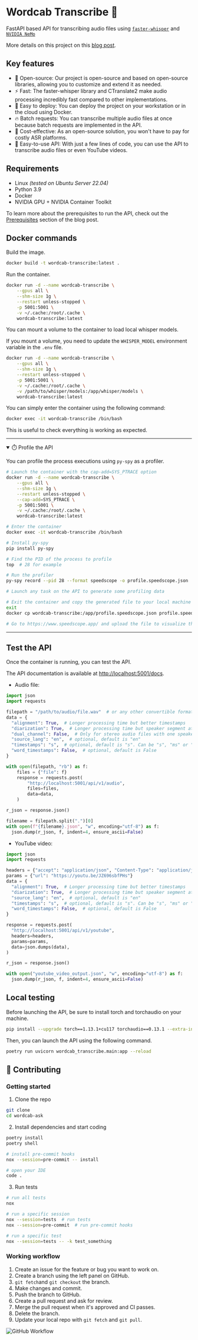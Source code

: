 # Wordcab Transcribe 💬

FastAPI based API for transcribing audio files using [`faster-whisper`](https://github.com/guillaumekln/faster-whisper) and [`NVIDIA NeMo`](https://github.com/NVIDIA/NeMo)

More details on this project on this [blog post](https://wordcab.github.io/wordcab-posts/blog/2023/03/31/wordcab-transcribe/).

## Key features

- 🤗 Open-source: Our project is open-source and based on open-source libraries, allowing you to customize and extend it as needed.
- ⚡ Fast: The faster-whisper library and CTranslate2 make audio processing incredibly fast compared to other implementations.
- 🐳 Easy to deploy: You can deploy the project on your workstation or in the cloud using Docker.
- 🔥 Batch requests: You can transcribe multiple audio files at once because batch requests are implemented in the API.
- 💸 Cost-effective: As an open-source solution, you won't have to pay for costly ASR platforms.
- 🫶 Easy-to-use API: With just a few lines of code, you can use the API to transcribe audio files or even YouTube videos.

## Requirements

- Linux _(tested on Ubuntu Server 22.04)_
- Python 3.9
- Docker
- NVIDIA GPU + NVIDIA Container Toolkit

To learn more about the prerequisites to run the API, check out the [Prerequisites](https://wordcab.github.io/wordcab-posts/blog/2023/03/31/wordcab-transcribe/#prerequisites) section of the blog post.

## Docker commands

Build the image.

```bash
docker build -t wordcab-transcribe:latest .
```

Run the container.

```bash
docker run -d --name wordcab-transcribe \
    --gpus all \
    --shm-size 1g \
    --restart unless-stopped \
    -p 5001:5001 \
    -v ~/.cache:/root/.cache \
    wordcab-transcribe:latest
```

You can mount a volume to the container to load local whisper models.

If you mount a volume, you need to update the `WHISPER_MODEL` environment variable in the `.env` file.

```bash
docker run -d --name wordcab-transcribe \
    --gpus all \
    --shm-size 1g \
    --restart unless-stopped \
    -p 5001:5001 \
    -v ~/.cache:/root/.cache \
    -v /path/to/whisper/models:/app/whisper/models \
    wordcab-transcribe:latest
```

You can simply enter the container using the following command:

```bash
docker exec -it wordcab-transcribe /bin/bash
```

This is useful to check everything is working as expected.

---

<details open>
<summary>⏱️ Profile the API</summary>

You can profile the process executions using `py-spy` as a profiler.

```bash
# Launch the container with the cap-add=SYS_PTRACE option
docker run -d --name wordcab-transcribe \
    --gpus all \
    --shm-size 1g \
    --restart unless-stopped \
    --cap-add=SYS_PTRACE \
    -p 5001:5001 \
    -v ~/.cache:/root/.cache \
    wordcab-transcribe:latest

# Enter the container
docker exec -it wordcab-transcribe /bin/bash

# Install py-spy
pip install py-spy

# Find the PID of the process to profile
top  # 28 for example

# Run the profiler
py-spy record --pid 28 --format speedscope -o profile.speedscope.json

# Launch any task on the API to generate some profiling data

# Exit the container and copy the generated file to your local machine
exit
docker cp wordcab-transcribe:/app/profile.speedscope.json profile.speedscope.json

# Go to https://www.speedscope.app/ and upload the file to visualize the profile
```

</details>

---

## Test the API

Once the container is running, you can test the API.

The API documentation is available at [http://localhost:5001/docs](http://localhost:5001/docs).

- Audio file:

```python
import json
import requests

filepath = "/path/to/audio/file.wav"  # or any other convertible format by ffmpeg
data = {
  "alignment": True,  # Longer processing time but better timestamps
  "diarization": True,  # Longer processing time but speaker segment attribution
  "dual_channel": False,  # Only for stereo audio files with one speaker per channel
  "source_lang": "en",  # optional, default is "en"
  "timestamps": "s",  # optional, default is "s". Can be "s", "ms" or "hms".
  "word_timestamps": False,  # optional, default is False
}

with open(filepath, "rb") as f:
    files = {"file": f}
    response = requests.post(
        "http://localhost:5001/api/v1/audio",
        files=files,
        data=data,
    )

r_json = response.json()

filename = filepath.split(".")[0]
with open(f"{filename}.json", "w", encoding="utf-8") as f:
  json.dump(r_json, f, indent=4, ensure_ascii=False)
```

- YouTube video:

```python
import json
import requests

headers = {"accept": "application/json", "Content-Type": "application/json"}
params = {"url": "https://youtu.be/JZ696sbfPHs"}
data = {
  "alignment": True,  # Longer processing time but better timestamps
  "diarization": True,  # Longer processing time but speaker segment attribution
  "source_lang": "en",  # optional, default is "en"
  "timestamps": "s",  # optional, default is "s". Can be "s", "ms" or "hms".
  "word_timestamps": False,  # optional, default is False
}

response = requests.post(
  "http://localhost:5001/api/v1/youtube",
  headers=headers,
  params=params,
  data=json.dumps(data),
)

r_json = response.json()

with open("youtube_video_output.json", "w", encoding="utf-8") as f:
  json.dump(r_json, f, indent=4, ensure_ascii=False)
```

## Local testing

Before launching the API, be sure to install torch and torchaudio on your machine.

```bash
pip install --upgrade torch==1.13.1+cu117 torchaudio==0.13.1 --extra-index-url https://download.pytorch.org/whl/cu117
```

Then, you can launch the API using the following command.

```bash
poetry run uvicorn wordcab_transcribe.main:app --reload
```

## 🚀 Contributing

### Getting started

1. Clone the repo

```bash
git clone
cd wordcab-ask
```

2. Install dependencies and start coding

```bash
poetry install
poetry shell

# install pre-commit hooks
nox --session=pre-commit -- install

# open your IDE
code .
```

3. Run tests

```bash
# run all tests
nox

# run a specific session
nox --session=tests  # run tests
nox --session=pre-commit  # run pre-commit hooks

# run a specific test
nox --session=tests -- -k test_something
```

### Working workflow

1. Create an issue for the feature or bug you want to work on.
2. Create a branch using the left panel on GitHub.
3. `git fetch`and `git checkout` the branch.
4. Make changes and commit.
5. Push the branch to GitHub.
6. Create a pull request and ask for review.
7. Merge the pull request when it's approved and CI passes.
8. Delete the branch.
9. Update your local repo with `git fetch` and `git pull`.

![GitHub Workflow](https://user-images.githubusercontent.com/6351798/48032310-63842400-e114-11e8-8db0-06dc0504dcb5.png)
